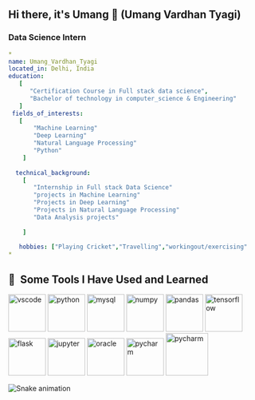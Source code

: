 ## Hi there, it's Umang 👋 (Umang Vardhan Tyagi)
### Data Science Intern


```yaml
* 
name: Umang_Vardhan_Tyagi
located_in: Delhi, India
education:
   [ 
      "Certification Course in Full stack data science",
      "Bachelor of technology in computer_science & Engineering"
   ]
 fields_of_interests:
   [    
       "Machine Learning"
       "Deep Learning"
       "Natural Language Processing"
       "Python"
    ]
     
  technical_background:
    [
       "Internship in Full stack Data Science"
       "projects in Machine Learning"
       "Projects in Deep Learning"
       "Projects in Natural Language Processing"
       "Data Analysis projects"
       
    ]
   
   hobbies: ["Playing Cricket","Travelling","workingout/exercising"   
*
```


<h2> 🚀 &nbsp;Some Tools I Have Used and Learned</h2>
<p align="left">
<img src="https://cdn.jsdelivr.net/gh/devicons/devicon/icons/vscode/vscode-original.svg" alt="vscode" width="75" height="75"/>
<img src="https://cdn.jsdelivr.net/gh/devicons/devicon/icons/python/python-original.svg" alt="python" width="75" height="75"/>
<img src="https://cdn.jsdelivr.net/gh/devicons/devicon/icons/mysql/mysql-original-wordmark.svg" alt="mysql" width="75" height="75"/>
<img src="https://cdn.jsdelivr.net/gh/devicons/devicon/icons/numpy/numpy-original.svg" alt="numpy" width="75" height="75"/>
<img src="https://cdn.jsdelivr.net/gh/devicons/devicon/icons/pandas/pandas-original-wordmark.svg" alt="pandas" width="75" height="75"/>
<img src="https://cdn.jsdelivr.net/gh/devicons/devicon/icons/tensorflow/tensorflow-line-wordmark.svg" alt="tensorflow" width="75" height="75"/>
<img src="https://cdn.jsdelivr.net/gh/devicons/devicon/icons/flask/flask-original-wordmark.svg" alt="flask" width="75" height="75"/>
<img src="https://cdn.jsdelivr.net/gh/devicons/devicon/icons/jupyter/jupyter-original-wordmark.svg" alt="jupyter" width="75" height="75"/> 
<img src="https://cdn.jsdelivr.net/gh/devicons/devicon/icons/oracle/oracle-original.svg" alt="oracle" width="75" height="75"/>
<img src="https://cdn.jsdelivr.net/gh/devicons/devicon/icons/pycharm/pycharm-original.svg" alt="pycharm" width="75" height="75"/>
<img src="https://cdn.jsdelivr.net/gh/devicons/devicon/icons/pytorch/pytorch-original-wordmark.svg" alt="pycharm" width="85" height="85"/>

          
          
          
          

          
          
          
          
          

            
</p>








![Snake animation](https://github.com/umangvardhantyagi/umangvardhantyagi/blob/output/github-contribution-grid-snake.svg)
<!--
**umangvardhantyagi/umangvardhantyagi** is a ✨ _special_ ✨ repository because its `README.md` (this file) appears on your GitHub profile.

Here are some ideas to get you started:
🔭 I’m currently working on ...
- 🌱 I’m currently learning ...
- 👯 I’m looking to collaborate on ...
- 🤔 I’m looking for help with ...
- 💬 Ask me about ...
- 📫 How to reach me: ...
- 😄 Pronouns: ...
- ⚡ Fun fact: ...
-->
